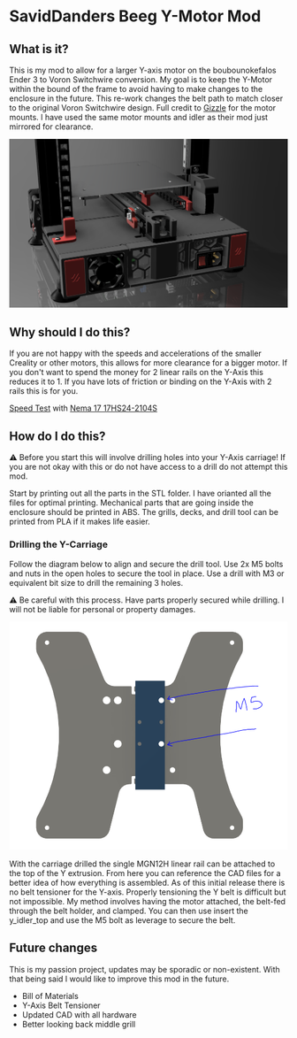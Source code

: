 # SavidDanders Beeg Y-Motor Mod
## What is it?

This is my mod to allow for a larger Y-axis motor on the boubounokefalos Ender 3 to Voron Switchwire conversion. My goal is to keep the Y-Motor within the bound of the frame to avoid having to make changes to the enclosure in the future. This re-work changes the belt path to match closer to the original Voron Switchwire design. Full credit to [Gizzle](https://github.com/VoronDesign/VoronUsers/tree/master/printer_mods/Gizzle/ender-3_(pro)_switchwire) for the motor mounts. I have used the same motor mounts and idler as their mod just mirrored for clearance.

![Beeg Y-Motor Mod](https://github.com/SavidDanders/SavidDanders-Ender-Switchwire/blob/main/Images/y_motor.PNG?raw=true)

## Why should I do this?

If you are not happy with the speeds and accelerations of the smaller Creality or other motors, this allows for more clearance for a bigger motor. If you don't want to spend the money for 2 linear rails on the Y-Axis this reduces it to 1. If you have lots of friction or binding on the Y-Axis with 2 rails this is for you.

[Speed Test](https://discord.com/channels/460117602945990666/947303252372906014/973366943748866120) with [Nema 17 17HS24-2104S](https://www.omc-stepperonline.com/nema-17-bipolar-1-8deg-65ncm-92oz-in-2-1a-3-36v-42x42x60mm-4-wires-17hs24-2104s)

## How do I do this?

⚠️ Before you start this will involve drilling holes into your Y-Axis carriage! If you are not okay with this or do not have access to a drill do not attempt this mod.

Start by printing out all the parts in the STL folder. I have orianted all the files for optimal printing. Mechanical parts that are going inside the enclosure should be printed in ABS. The grills, decks, and drill tool can be printed from PLA if it makes life easier.

### Drilling the Y-Carriage
Follow the diagram below to align and secure the drill tool. Use 2x M5 bolts and nuts in the open holes to secure the tool in place. Use a drill with M3 or equivalent bit size to drill the remaining 3 holes.

⚠️ Be careful with this process. Have parts properly secured while drilling. I will not be liable for personal or property damages.

![Alignment tool diagram](https://github.com/SavidDanders/SavidDanders-Ender-Switchwire/blob/main/Images/alignment.PNG?raw=true)

With the carriage drilled the single MGN12H linear rail can be attached to the top of the Y extrusion. From here you can reference the CAD files for a better idea of how everything is assembled. As of this initial release there is no belt tensioner for the Y-axis. Properly tensioning the Y belt is difficult but not impossible. My method involves having the motor attached, the belt-fed through the belt holder, and clamped. You can then use insert the y_idler_top and use the M5 bolt as leverage to secure the belt. 

## Future changes

This is my passion project, updates may be sporadic or non-existent. With that being said I would like to improve this mod in the future.
* Bill of Materials
* Y-Axis Belt Tensioner
* Updated CAD with all hardware
* Better looking back middle grill
